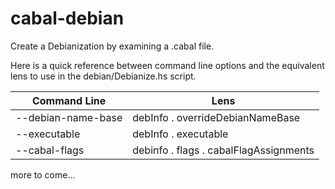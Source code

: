 # cabal-debian
Create a Debianization by examining a .cabal file.

Here is a quick reference between command line options
and the equivalent lens to use in the debian/Debianize.hs script.

| Command Line | Lens |
| ------------ | ---- |
| --debian-name-base | debInfo . overrideDebianNameBase |
| --executable | debInfo . executable |
| --cabal-flags | debinfo . flags . cabalFlagAssignments |

more to come...
